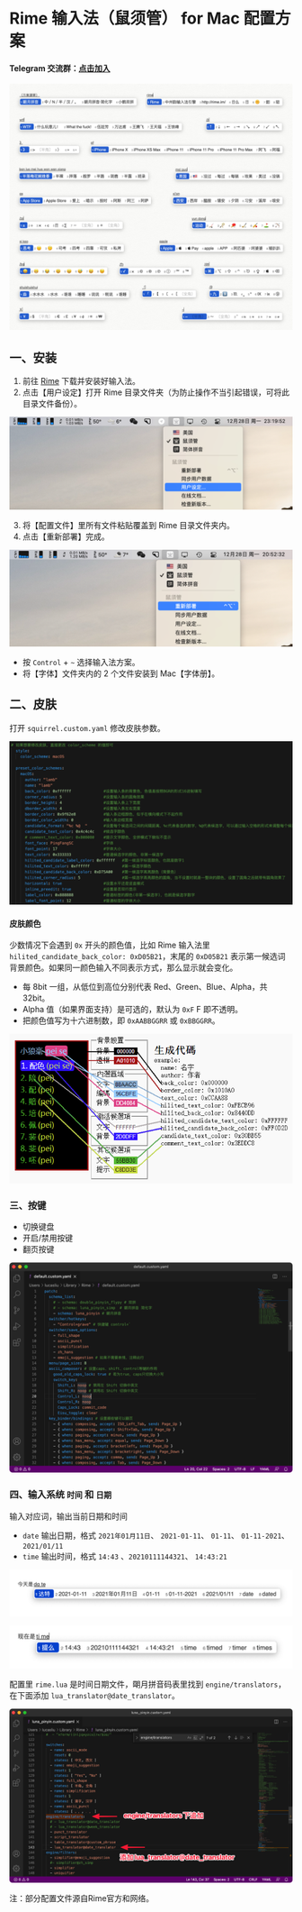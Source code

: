 # Rime 输入法（鼠须管） for Mac 配置方案
#### Telegram 交流群：[点击加入](https://t.me/joinchat/G7mF0SxORWbgzSUS)

![](pic/01.jpg)

## 一、安装

1. 前往 [Rime](https://rime.im/) 下载并安装好输入法。
3. 点击【用户设定】打开 Rime 目录文件夹（为防止操作不当引起错误，可将此目录文件备份）。

![](pic/02.png)

3. 将【配置文件】里所有文件粘贴覆盖到 Rime 目录文件夹内。
4. 点击【重新部署】完成。


![](pic/03.png)

* 按 `Control` + `~` 选择输入法方案。
* 将【字体】文件夹内的 2 个文件安装到 Mac【字体册】。

## 二、皮肤

打开 `squirrel.custom.yaml` 修改皮肤参数。

![](pic/04.png)

#### 皮肤颜色

少数情况下会遇到 `0x` 开头的颜色值，比如 Rime 输入法里 `hilited_candidate_back_color: 0xD05B21`，末尾的 `0xD05B21` 表示第一候选词背景颜色。如果同一颜色输入不同表示方式，那么显示就会变化。

* 每 8bit 一组，从低位到高位分别代表 Red、Green、Blue、Alpha，共32bit。
* Alpha 值（如果界面支持）是可选的，默认为 `0xF` F 即不透明。
* 把颜色值写为十六进制数，即 `0xAABBGGRR` 或 `0xBBGGRR`。

![](pic/05.png)

### 三、按键

* 切换键盘
* 开启/禁用按键
* 翻页按键

![](pic/06.png)

### 四、输入系统 `时间` 和 `日期`

输入对应词，输出当前日期和时间

- `date` 输出日期，格式 `2021年01月11日`、 `2021-01-11`、 `01-11`、 `01-11-2021`、 `2021/01/11`
- `time` 输出时间，格式 `14:43` 、`20210111144321`、  `14:43:21` 

![2021-01-11 at 14.38](pic/07.png)

![2021-01-11 at 14.43](pic/08.png)

配置里 `rime.lua` 是时间日期文件，朙月拼音码表里找到 `engine/translators`，在下面添加 `lua_translator@date_translator`。

![09](pic/09.png)

注：部分配置文件源自Rime官方和网络。

